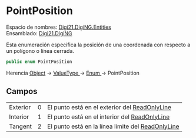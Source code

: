 # PointPosition

Espacio de nombres: [Digi21.DigiNG.Entities](./)  
Ensamblado: [Digi21.DigiNG](../)

Esta enumeración especifica la posición de una coordenada con respecto a un polígono o línea cerrada.

```csharp
public enum PointPosition
```

Herencia [Object](https://docs.microsoft.com/en-us/dotnet/api/system.object?view=net-5.0) → [ValueType ](https://docs.microsoft.com/en-us/dotnet/api/system.valuetype?view=net-5.0)→ [Enum ](https://docs.microsoft.com/en-us/dotnet/api/system.enum?view=net-5.0)→ PointPosition

## Campos

|  |  |  |
| :--- | :--- | :--- |
| Exterior | 0 | El punto está en el exterior del [ReadOnlyLine](readonlyline.md) |
| Interior | 1 | El punto está en el interior del [ReadOnlyLine](readonlyline.md) |
| Tangent | 2 | El punto está en la línea límite del [ReadOnlyLine](readonlyline.md) |

## 


